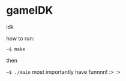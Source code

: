 # gameIDK
idk

how to run:

```~$ make```

then

```~$ ./main```
most importantly 
have funnnn!
:>
:>